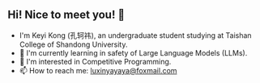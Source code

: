 ## Hi! Nice to meet you! :wave:

- I'm Keyi Kong (孔轲祎), an undergraduate student studying at Taishan College of Shandong University.
- :seedling: I'm currently learning in safety of Large Language Models (LLMs).
- :eyes: I'm interested in Competitive Programming.
- :mailbox: How to reach me: <luxinyayaya@foxmail.com>
